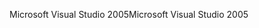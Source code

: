 <span data-ttu-id="2ed3f-101">Microsoft Visual Studio 2005</span><span class="sxs-lookup"><span data-stu-id="2ed3f-101">Microsoft Visual Studio 2005</span></span>